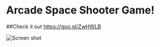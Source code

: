 # Arcade Space Shooter Game!

##Check it out 
https://goo.gl/ZwHWLB

![Screen shot](https://s3-sa-east-1.amazonaws.com/br.com.paulorec/space_shooter/resources/Captura+de+Tela+2017-03-19+a%CC%80s+11.58.23.png)

